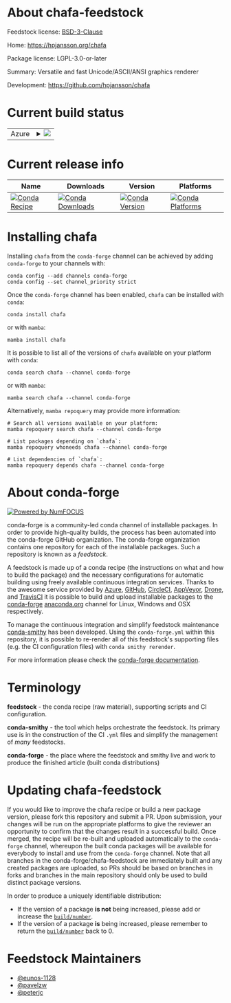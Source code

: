 About chafa-feedstock
=====================

Feedstock license: [BSD-3-Clause](https://github.com/conda-forge/chafa-feedstock/blob/main/LICENSE.txt)

Home: https://hpjansson.org/chafa

Package license: LGPL-3.0-or-later

Summary: Versatile and fast Unicode/ASCII/ANSI graphics renderer

Development: https://github.com/hpjansson/chafa

Current build status
====================


<table>
    
  <tr>
    <td>Azure</td>
    <td>
      <details>
        <summary>
          <a href="https://dev.azure.com/conda-forge/feedstock-builds/_build/latest?definitionId=25015&branchName=main">
            <img src="https://dev.azure.com/conda-forge/feedstock-builds/_apis/build/status/chafa-feedstock?branchName=main">
          </a>
        </summary>
        <table>
          <thead><tr><th>Variant</th><th>Status</th></tr></thead>
          <tbody><tr>
              <td>linux_64</td>
              <td>
                <a href="https://dev.azure.com/conda-forge/feedstock-builds/_build/latest?definitionId=25015&branchName=main">
                  <img src="https://dev.azure.com/conda-forge/feedstock-builds/_apis/build/status/chafa-feedstock?branchName=main&jobName=linux&configuration=linux%20linux_64_" alt="variant">
                </a>
              </td>
            </tr><tr>
              <td>linux_aarch64</td>
              <td>
                <a href="https://dev.azure.com/conda-forge/feedstock-builds/_build/latest?definitionId=25015&branchName=main">
                  <img src="https://dev.azure.com/conda-forge/feedstock-builds/_apis/build/status/chafa-feedstock?branchName=main&jobName=linux&configuration=linux%20linux_aarch64_" alt="variant">
                </a>
              </td>
            </tr><tr>
              <td>linux_ppc64le</td>
              <td>
                <a href="https://dev.azure.com/conda-forge/feedstock-builds/_build/latest?definitionId=25015&branchName=main">
                  <img src="https://dev.azure.com/conda-forge/feedstock-builds/_apis/build/status/chafa-feedstock?branchName=main&jobName=linux&configuration=linux%20linux_ppc64le_" alt="variant">
                </a>
              </td>
            </tr><tr>
              <td>osx_64</td>
              <td>
                <a href="https://dev.azure.com/conda-forge/feedstock-builds/_build/latest?definitionId=25015&branchName=main">
                  <img src="https://dev.azure.com/conda-forge/feedstock-builds/_apis/build/status/chafa-feedstock?branchName=main&jobName=osx&configuration=osx%20osx_64_" alt="variant">
                </a>
              </td>
            </tr><tr>
              <td>osx_arm64</td>
              <td>
                <a href="https://dev.azure.com/conda-forge/feedstock-builds/_build/latest?definitionId=25015&branchName=main">
                  <img src="https://dev.azure.com/conda-forge/feedstock-builds/_apis/build/status/chafa-feedstock?branchName=main&jobName=osx&configuration=osx%20osx_arm64_" alt="variant">
                </a>
              </td>
            </tr>
          </tbody>
        </table>
      </details>
    </td>
  </tr>
</table>

Current release info
====================

| Name | Downloads | Version | Platforms |
| --- | --- | --- | --- |
| [![Conda Recipe](https://img.shields.io/badge/recipe-chafa-green.svg)](https://anaconda.org/conda-forge/chafa) | [![Conda Downloads](https://img.shields.io/conda/dn/conda-forge/chafa.svg)](https://anaconda.org/conda-forge/chafa) | [![Conda Version](https://img.shields.io/conda/vn/conda-forge/chafa.svg)](https://anaconda.org/conda-forge/chafa) | [![Conda Platforms](https://img.shields.io/conda/pn/conda-forge/chafa.svg)](https://anaconda.org/conda-forge/chafa) |

Installing chafa
================

Installing `chafa` from the `conda-forge` channel can be achieved by adding `conda-forge` to your channels with:

```
conda config --add channels conda-forge
conda config --set channel_priority strict
```

Once the `conda-forge` channel has been enabled, `chafa` can be installed with `conda`:

```
conda install chafa
```

or with `mamba`:

```
mamba install chafa
```

It is possible to list all of the versions of `chafa` available on your platform with `conda`:

```
conda search chafa --channel conda-forge
```

or with `mamba`:

```
mamba search chafa --channel conda-forge
```

Alternatively, `mamba repoquery` may provide more information:

```
# Search all versions available on your platform:
mamba repoquery search chafa --channel conda-forge

# List packages depending on `chafa`:
mamba repoquery whoneeds chafa --channel conda-forge

# List dependencies of `chafa`:
mamba repoquery depends chafa --channel conda-forge
```


About conda-forge
=================

[![Powered by
NumFOCUS](https://img.shields.io/badge/powered%20by-NumFOCUS-orange.svg?style=flat&colorA=E1523D&colorB=007D8A)](https://numfocus.org)

conda-forge is a community-led conda channel of installable packages.
In order to provide high-quality builds, the process has been automated into the
conda-forge GitHub organization. The conda-forge organization contains one repository
for each of the installable packages. Such a repository is known as a *feedstock*.

A feedstock is made up of a conda recipe (the instructions on what and how to build
the package) and the necessary configurations for automatic building using freely
available continuous integration services. Thanks to the awesome service provided by
[Azure](https://azure.microsoft.com/en-us/services/devops/), [GitHub](https://github.com/),
[CircleCI](https://circleci.com/), [AppVeyor](https://www.appveyor.com/),
[Drone](https://cloud.drone.io/welcome), and [TravisCI](https://travis-ci.com/)
it is possible to build and upload installable packages to the
[conda-forge](https://anaconda.org/conda-forge) [anaconda.org](https://anaconda.org/)
channel for Linux, Windows and OSX respectively.

To manage the continuous integration and simplify feedstock maintenance
[conda-smithy](https://github.com/conda-forge/conda-smithy) has been developed.
Using the ``conda-forge.yml`` within this repository, it is possible to re-render all of
this feedstock's supporting files (e.g. the CI configuration files) with ``conda smithy rerender``.

For more information please check the [conda-forge documentation](https://conda-forge.org/docs/).

Terminology
===========

**feedstock** - the conda recipe (raw material), supporting scripts and CI configuration.

**conda-smithy** - the tool which helps orchestrate the feedstock.
                   Its primary use is in the construction of the CI ``.yml`` files
                   and simplify the management of *many* feedstocks.

**conda-forge** - the place where the feedstock and smithy live and work to
                  produce the finished article (built conda distributions)


Updating chafa-feedstock
========================

If you would like to improve the chafa recipe or build a new
package version, please fork this repository and submit a PR. Upon submission,
your changes will be run on the appropriate platforms to give the reviewer an
opportunity to confirm that the changes result in a successful build. Once
merged, the recipe will be re-built and uploaded automatically to the
`conda-forge` channel, whereupon the built conda packages will be available for
everybody to install and use from the `conda-forge` channel.
Note that all branches in the conda-forge/chafa-feedstock are
immediately built and any created packages are uploaded, so PRs should be based
on branches in forks and branches in the main repository should only be used to
build distinct package versions.

In order to produce a uniquely identifiable distribution:
 * If the version of a package **is not** being increased, please add or increase
   the [``build/number``](https://docs.conda.io/projects/conda-build/en/latest/resources/define-metadata.html#build-number-and-string).
 * If the version of a package **is** being increased, please remember to return
   the [``build/number``](https://docs.conda.io/projects/conda-build/en/latest/resources/define-metadata.html#build-number-and-string)
   back to 0.

Feedstock Maintainers
=====================

* [@eunos-1128](https://github.com/eunos-1128/)
* [@pavelzw](https://github.com/pavelzw/)
* [@peterjc](https://github.com/peterjc/)

